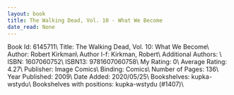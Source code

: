 ```yaml
---
layout: book
title: The Walking Dead, Vol. 10 - What We Become
date_read: None
---
```


Book Id: 6145711\ 
Title: The Walking Dead, Vol. 10: What We Become\ 
Author: Robert Kirkman\ 
Author l-f: Kirkman, Robert\ 
Additional Authors: \ 
ISBN: 1607060752\ 
ISBN13: 9781607060758\ 
My Rating: 0\ 
Average Rating: 4.27\ 
Publisher: Image Comics\ 
Binding: Comics\ 
Number of Pages: 136\ 
Year Published: 2009\ 
Date Added: 2020/05/25\ 
Bookshelves: kupka-wstydu\ 
Bookshelves with positions: kupka-wstydu (#1407)\ 

